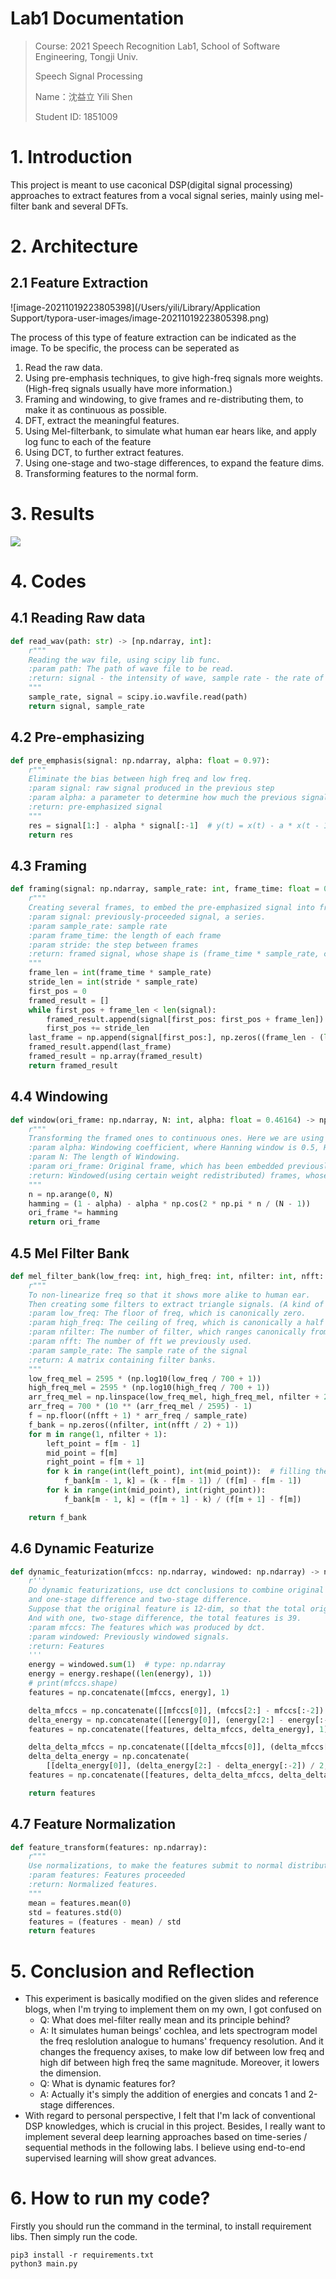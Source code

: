 # Lab1 Documentation

> Course: 2021 Speech Recognition Lab1, School of Software Engineering, Tongji Univ.
>
> Speech Signal Processing
>
> Name：沈益立 Yili Shen
>
> Student ID: 1851009



# 1. Introduction

This project is meant to use caconical DSP(digital signal processing) approaches to extract features from a vocal signal series, mainly using mel-filter bank and several DFTs.

# 2. Architecture

## 2.1 Feature Extraction

![image-20211019223805398](/Users/yili/Library/Application Support/typora-user-images/image-20211019223805398.png)



The process of this type of feature extraction can be indicated as the image. To be specific, the process can be seperated as

1. Read the raw data.
2. Using pre-emphasis techniques, to give high-freq signals more weights. (High-freq signals usually have more information.)
3. Framing and windowing, to give frames and re-distributing them, to make it as continuous as possible.
4. DFT, extract the meaningful features.
5. Using Mel-filterbank, to simulate what human ear hears like, and apply log func to each of the feature
6. Using DCT, to further extract features.
7. Using one-stage and two-stage differences, to expand the feature dims.
8. Transforming features to the normal form.

# 3. Results

![](Result.png)



# 4. Codes

## 4.1 Reading Raw data

```python
def read_wav(path: str) -> [np.ndarray, int]:
    r"""
    Reading the wav file, using scipy lib func.
    :param path: The path of wave file to be read.
    :return: signal - the intensity of wave, sample rate - the rate of sampling
    """
    sample_rate, signal = scipy.io.wavfile.read(path)
    return signal, sample_rate
```



## 4.2 Pre-emphasizing

```python
def pre_emphasis(signal: np.ndarray, alpha: float = 0.97):
    r"""
    Eliminate the bias between high freq and low freq.
    :param signal: raw signal produced in the previous step
    :param alpha: a parameter to determine how much the previous signal is subtracted
    :return: pre-emphasized signal
    """
    res = signal[1:] - alpha * signal[:-1]  # y(t) = x(t) - a * x(t - 1)
    return res
```



## 4.3 Framing

```python
def framing(signal: np.ndarray, sample_rate: int, frame_time: float = 0.025, stride: float = 0.010):
    r"""
    Creating several frames, to embed the pre-emphasized signal into frames.
    :param signal: previously-proceeded signal, a series.
    :param sample_rate: sample rate
    :param frame_time: the length of each frame
    :param stride: the step between frames
    :return: framed signal, whose shape is (frame_time * sample_rate, ceiling(signal / int(frame_stride * sample_rate)))
    """
    frame_len = int(frame_time * sample_rate)
    stride_len = int(stride * sample_rate)
    first_pos = 0
    framed_result = []
    while first_pos + frame_len < len(signal):
        framed_result.append(signal[first_pos: first_pos + frame_len])
        first_pos += stride_len
    last_frame = np.append(signal[first_pos:], np.zeros((frame_len - (len(signal) - first_pos))))
    framed_result.append(last_frame)
    framed_result = np.array(framed_result)
    return framed_result
```



## 4.4 Windowing

```python
def window(ori_frame: np.ndarray, N: int, alpha: float = 0.46164) -> np.ndarray:
    r"""
    Transforming the framed ones to continuous ones. Here we are using Hamming-like approaches.
    :param alpha: Windowing coefficient, where Hanning window is 0.5, Hamming window is 0.46164. Default: hamming.
    :param N: The length of Windowing.
    :param ori_frame: Original frame, which has been embedded previously.
    :return: Windowed(using certain weight redistributed) frames, whose shape is identical to the original ones.
    """
    n = np.arange(0, N)
    hamming = (1 - alpha) - alpha * np.cos(2 * np.pi * n / (N - 1))
    ori_frame *= hamming
    return ori_frame
```



## 4.5 Mel Filter Bank

```python
def mel_filter_bank(low_freq: int, high_freq: int, nfilter: int, nfft: int, sample_rate: int) -> np.ndarray:
    r"""
    To non-linearize freq so that it shows more alike to human ear.
    Then creating some filters to extract triangle signals. (A kind of naive feature extraction)
    :param low_freq: The floor of freq, which is canonically zero.
    :param high_freq: The ceiling of freq, which is canonically a half of sample rate.
    :param nfilter: The number of filter, which ranges canonically from 26 to 40.
    :param nfft: The number of fft we previously used.
    :param sample_rate: The sample rate of the signal
    :return: A matrix containing filter banks.
    """
    low_freq_mel = 2595 * (np.log10(low_freq / 700 + 1))
    high_freq_mel = 2595 * (np.log10(high_freq / 700 + 1))
    arr_freq_mel = np.linspace(low_freq_mel, high_freq_mel, nfilter + 2)
    arr_freq = 700 * (10 ** (arr_freq_mel / 2595) - 1)
    f = np.floor((nfft + 1) * arr_freq / sample_rate)
    f_bank = np.zeros((nfilter, int(nfft / 2) + 1))
    for m in range(1, nfilter + 1):
        left_point = f[m - 1]
        mid_point = f[m]
        right_point = f[m + 1]
        for k in range(int(left_point), int(mid_point)):  # filling the left part
            f_bank[m - 1, k] = (k - f[m - 1]) / (f[m] - f[m - 1])
        for k in range(int(mid_point), int(right_point)):
            f_bank[m - 1, k] = (f[m + 1] - k) / (f[m + 1] - f[m])

    return f_bank
```



## 4.6 Dynamic Featurize

```python
def dynamic_featurization(mfccs: np.ndarray, windowed: np.ndarray) -> np.ndarray:
    r'''
    Do dynamic featurizations, use dct conclusions to combine original features and original total energies,
    and one-stage difference and two-stage difference.
    Suppose that the original feature is 12-dim, so that the total original feature contains 12 + 1(energy) dim.
    And with one, two-stage difference, the total features is 39.
    :param mfccs: The features which was produced by dct.
    :param windowed: Previously windowed signals.
    :return: Features
    '''
    energy = windowed.sum(1)  # type: np.ndarray
    energy = energy.reshape((len(energy), 1))
    # print(mfccs.shape)
    features = np.concatenate([mfccs, energy], 1)

    delta_mfccs = np.concatenate([[mfccs[0]], (mfccs[2:] - mfccs[:-2]) / 2, [mfccs[-1]]])
    delta_energy = np.concatenate([[energy[0]], (energy[2:] - energy[:-2]) / 2, [energy[-1]]])
    features = np.concatenate([features, delta_mfccs, delta_energy], 1)

    delta_delta_mfccs = np.concatenate([[delta_mfccs[0]], (delta_mfccs[2:] - delta_mfccs[:-2]) / 2, [delta_mfccs[-1]]])
    delta_delta_energy = np.concatenate(
        [[delta_energy[0]], (delta_energy[2:] - delta_energy[:-2]) / 2, [delta_energy[-1]]])
    features = np.concatenate([features, delta_delta_mfccs, delta_delta_energy], 1)

    return features
```



## 4.7 Feature Normalization

```python
def feature_transform(features: np.ndarray):
    r"""
    Use normalizations, to make the features submit to normal distribution.
    :param features: Features proceeded
    :return: Normalized features.
    """
    mean = features.mean(0)
    std = features.std(0)
    features = (features - mean) / std
    return features
```



# 5. Conclusion and Reflection

- This experiment is basically modified on the given slides and reference blogs, when I'm trying to implement them on my own, I got confused on 
  - Q: What does mel-filter really mean and its principle behind?
  - A:  It simulates human beings' cochlea, and lets spectrogram model the freq reslolution analogue to humans' frequency resolution. And it changes the frequency axises, to make low dif between low freq and high dif between high freq the same magnitude. Moreover, it lowers the dimension.
  - Q: What is dynamic features for?
  - A: Actually it's simply the addition of energies and concats 1 and 2-stage differences.
- With regard to personal perspective, I felt that I'm lack of conventional DSP knowledges, which is crucial in this project. Besides, I really want to implement several deep learning approaches based on time-series / sequential methods in the following labs. I believe using end-to-end supervised learning will show great advances.



# 6. How to run my code?

Firstly you should run the command in the terminal, to install requirement libs. Then simply run the code.

```shell
pip3 install -r requirements.txt
python3 main.py
```

